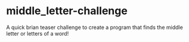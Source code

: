 # middle_letter-challenge

A quick brian teaser challenge to create a program that finds the middle letter or letters of a word!
